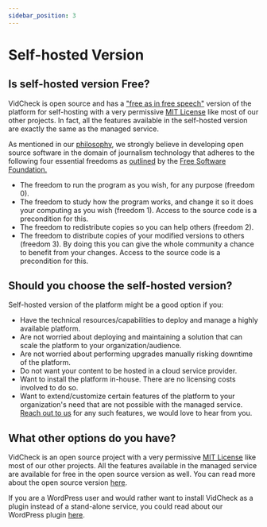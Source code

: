 ```yaml
---
sidebar_position: 3
---
```


# Self-hosted Version

## Is self-hosted version Free?

VidCheck is open source and has a ["free as in free speech"](https://www.gnu.org/philosophy/free-sw.en.html) version of the platform for self-hosting with a very permissive [MIT License](https://github.com/factly/vidcheck/blob/develop/LICENSE) like most of our other projects. In fact, all the features available in the self-hosted version are exactly the same as the managed service.

As mentioned in our [philosophy](/docs/ecosystem/philosophy), we strongly believe in developing open source software in the domain of journalism technology that adheres to the following four essential freedoms as [outlined](https://www.gnu.org/philosophy/free-sw.en.html) by the [Free Software Foundation.](https://www.fsf.org/)
- The freedom to run the program as you wish, for any purpose (freedom 0).
- The freedom to study how the program works, and change it so it does your computing as you wish (freedom 1). Access to the source code is a precondition for this.
- The freedom to redistribute copies so you can help others (freedom 2).
- The freedom to distribute copies of your modified versions to others (freedom 3). By doing this you can give the whole community a chance to benefit from your changes. Access to the source code is a precondition for this.

## Should you choose the self-hosted version?

Self-hosted version of the platform might be a good option if you:

- Have the technical resources/capabilities to deploy and manage a highly available platform.
- Are not worried about deploying and maintaining a solution that can scale the platform to your organization/audience.
- Are not worried about performing upgrades manually risking downtime of the platform.
- Do not want your content to be hosted in a cloud service provider.
- Want to install the platform in-house. There are no licensing costs involved to do so.
- Want to extend/customize certain features of the platform to your organization's need that are not possible with the managed service. [Reach out to us](https://github.com/factly/vidcheck/discussions) for any such features, we would love to hear from you.

## What other options do you have?

VidCheck is an open source project with a very permissive [MIT License](https://github.com/factly/vidcheck/blob/develop/LICENSE) like most of our other projects. All the features available in the managed service are available for free in the open source version as well. You can read more about the open source version [here](/docs/introduction/open-source).

If you are a WordPress user and would rather want to install VidCheck as a plugin instead of a stand-alone service, you could read about our WordPress plugin [here](/docs/introduction/wordpress-plugin).
